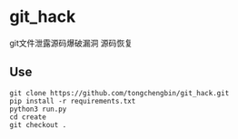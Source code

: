 # git_hack
git文件泄露源码爆破漏洞 源码恢复

## Use
```
git clone https://github.com/tongchengbin/git_hack.git
pip install -r requirements.txt
python3 run.py
cd create
git checkout .
```
